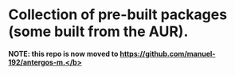 # Collection of pre-built packages (some built from the AUR).
<b>NOTE: this repo is now moved to https://github.com/manuel-192/antergos-m.</b>
